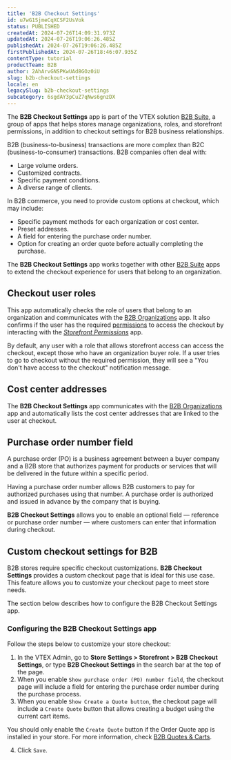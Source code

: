 ```yaml
---
title: 'B2B Checkout Settings'
id: u7wG1SjmeCqXCSF2UsVok
status: PUBLISHED
createdAt: 2024-07-26T14:09:31.973Z
updatedAt: 2024-07-26T19:06:26.485Z
publishedAt: 2024-07-26T19:06:26.485Z
firstPublishedAt: 2024-07-26T18:46:07.935Z
contentType: tutorial
productTeam: B2B
author: 2AhArvGNSPKwUAd8GOz0iU
slug: b2b-checkout-settings
locale: en
legacySlug: b2b-checkout-settings
subcategory: 6sgdAY3pCuZ7qNws6gnzDX
---
```


The **B2B Checkout Settings** app is part of the VTEX solution [B2B Suite](https://help.vtex.com/en/tutorial/b2b-suite-visao-geral--5eG6UfveWrai7looK0kVG3), a group of apps that helps stores manage organizations, roles, and storefront permissions, in addition to checkout settings for B2B business relationships.

B2B (business-to-business) transactions are more complex than B2C (business-to-consumer) transactions. B2B companies often deal with:

- Large volume orders.
- Customized contracts.
- Specific payment conditions.
- A diverse range of clients.

In B2B commerce, you need to provide custom options at checkout, which may include:

- Specific payment methods for each organization or cost center.
- Preset addresses.
- A field for entering the purchase order number.
- Option for creating an order quote before actually completing the purchase.

The **B2B Checkout Settings** app works together with other [B2B Suite](https://help.vtex.com/en/tutorial/b2b-suite-visao-geral--5eG6UfveWrai7looK0kVG3#aplicativo-configuracoes-de-checkout-b2b) apps to extend the checkout experience for users that belong to an organization.

## Checkout user roles
This app automatically checks the role of users that belong to an organization and communicates with the [B2B Organizations](https://help.vtex.com/en/tutorial/b2b-suite-overview--5eG6UfveWrai7looK0kVG3#aplicativo-organizacoes-b2b) app. It also confirms if the user has the required [permissions](https://help.vtex.com/en/tutorial/license-manager-resources--3q6ztrC8YynQf6rdc6euk3) to access the checkout by interacting with the [*Storefront Permissions*](https://help.vtex.com/en/tutorial/gerenciamento-de-permissoes-no-b2b-suite--2PLR7mIFxgbmsGq84paLeA) app.

By default, any user with a role that allows storefront access can access the checkout, except those who have an organization buyer role. If a user tries to go to checkout without the required permission, they will see a "You don't have access to the checkout" notification message.

## Cost center addresses
The **B2B Checkout Settings** app communicates with the [B2B Organizations](https://help.vtex.com/en/tutorial/b2b-suite-visao-geral--5eG6UfveWrai7looK0kVG3#aplicativo-organizacoes-b2b) app and automatically lists the cost center addresses that are linked to the user at checkout.

## Purchase order number field
A purchase order (PO) is a business agreement between a buyer company and a B2B store that authorizes payment for products or services that will be delivered in the future within a specific period.

Having a purchase order number allows B2B customers to pay for authorized purchases using that number. A purchase order is authorized and issued in advance by the company that is buying.

**B2B Checkout Settings** allows you to enable an optional field — reference or purchase order number — where customers can enter that information during checkout.

## Custom checkout settings for B2B
B2B stores require specific checkout customizations. **B2B Checkout Settings** provides a custom checkout page that is ideal for this use case. This feature allows you to customize your checkout page to meet store needs.

The section below describes how to configure the B2B Checkout Settings app.

### Configuring the B2B Checkout Settings app
Follow the steps below to customize your store checkout:

<ol start="1">
<li>In the VTEX Admin, go to <strong>Store Settings > Storefront > B2B Checkout Settings</strong>, or type <strong>B2B Checkout Settings</strong>  in the search bar at the top of the page.</li>
<li>When you enable <code>Show purchase order (PO) number field</code>, the checkout page will include a field for entering the purchase order number during the purchase process.</li>
<li>When you enable <code>Show Create a Quote button</code>, the checkout page will include a <code>Create Quote</code> button that allows creating a budget using the current cart items.</li>
</ol>

<div class = "alert alert-info">
You should only enable the <code>Create Quote</code> button if the Order Quote app is installed in your store. For more information, check <a href="https://developers.vtex.com/docs/apps/vtex.b2b-quotes">B2B Quotes & Carts</a>.
</div>

<ol start="4">
<li>Click <code>Save</code>.</li>
</ol>
